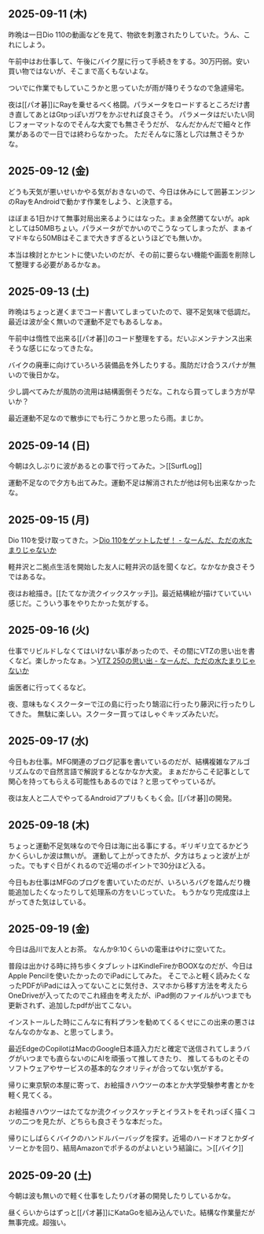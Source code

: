 ## 2025-09-11 (木)

昨晩は一日Dio 110の動画などを見て、物欲を刺激されたりしていた。うん、これにしよう。

午前中はお仕事して、午後にバイク屋に行って手続きをする。30万円弱。安い買い物ではないが、そこまで高くもないよな。

ついでに作業でもしていこうかと思っていたが雨が降りそうなので急遽帰宅。

夜は[[パオ碁]]にRayを乗せるべく格闘。パラメータをロードするところだけ書き直してあとはGtpっぽいガワをかぶせれば良さそう。
パラメータはだいたい同じフォーマットなのでそんな大変でも無さそうだが、
なんだかんだで細々と作業があるので一日では終わらなかった。
ただそんなに落とし穴は無さそうかな。

## 2025-09-12 (金)

どうも天気が悪いせいかやる気がおきないので、今日は休みにして囲碁エンジンのRayをAndroidで動かす作業をしよう、と決意する。

ほぼまる1日かけて無事対局出来るようにはなった。まぁ全然勝てないが。apkとしては50MBちょい。パラメータがでかいのでこうなってしまったが、まぁイマドキなら50MBはそこまで大きすぎるというほどでも無いか。

本当は検討とかヒントに使いたいのだが、その前に要らない機能や画面を削除して整理する必要があるかなぁ。

## 2025-09-13 (土)

昨晩はちょっと遅くまでコード書いてしまっていたので、寝不足気味で低調だ。
最近は波が全く無いので運動不足でもあるしなぁ。

午前中は惰性で出来る[[パオ碁]]のコード整理をする。だいぶメンテナンス出来そうな感じになってきたな。

バイクの廃車に向けていろいろ装備品を外したりする。風防だけ合うスパナが無いので後日かな。

少し調べてみたが風防の流用は結構面倒そうだな。これなら買ってしまう方が早いか？

最近運動不足なので散歩にでも行こうかと思ったら雨。まじか。

## 2025-09-14 (日)

今朝は久しぶりに波があるとの事で行ってみた。＞[[SurfLog]]

運動不足なので夕方も出てみた。運動不足は解消されたが他は何も出来なかったな。

## 2025-09-15 (月)

Dio 110を受け取ってきた。＞[Dio 110をゲットしたぜ！ - なーんだ、ただの水たまりじゃないか](https://karino2.github.io/2025/09/15/dio_first_impression.html)

軽井沢と二拠点生活を開始した友人に軽井沢の話を聞くなど。なかなか良さそうではあるな。

夜はお絵描き。[[たてなか流クイックスケッチ]]。最近結構絵が描けていていい感じだ。こういう事をやりたかった気がする。

## 2025-09-16 (火)

仕事でリビルドしなくてはいけない事があったので、その間にVTZの思い出を書くなど。楽しかったなぁ。＞[VTZ 250の思い出 - なーんだ、ただの水たまりじゃないか](https://karino2.github.io/2025/09/16/vtz_retrospective.html)

歯医者に行ってくるなど。

夜、意味もなくスクーターで江の島に行ったり鵠沼に行ったり藤沢に行ったりしてきた。
無駄に楽しい。スクーター買ってはしゃぐキッズみたいだ。

## 2025-09-17 (水)

今日もお仕事。MFG関連のブログ記事を書いているのだが、結構複雑なアルゴリズムなので自然言語で解説するとなかなか大変。
まぁだからこそ記事として関心を持ってもらえる可能性もあるのでは？と思ってやっているが。

夜は友人と二人でやってるAndroidアプリもくもく会。[[パオ碁]]の開発。

## 2025-09-18 (木)

ちょっと運動不足気味なので今日は海に出る事にする。ギリギリ立てるかどうかくらいしか波は無いが。
運動して上がってきたが、夕方はちょっと波が上がった。でもすぐ日がくれるので近場のポイントで30分ほど入る。

今日もお仕事はMFGのブログを書いていたのだが、いろいろバグを踏んだり機能追加したくなったりして処理系の方をいじっていた。
もうかなり完成度は上がってきた気はしている。

## 2025-09-19 (金)

今日は品川で友人とお茶。
なんか9:10くらいの電車はやけに空いてた。

普段は出かける時に持ち歩くタブレットはKindleFireかBOOXなのだが、今日はApple Pencilを使いたかったのでiPadにしてみた。
そこでふと軽く読みたくなったPDFがiPadには入ってないことに気付き、スマホから移す方法を考えたらOneDriveが入ってたのでこれ経由を考えたが、iPad側のファイルがいつまでも更新されず、追加したpdfが出てこない。

インストールした時にこんなに有料プランを勧めてくるくせにこの出来の悪さはなんなのかなぁ、と思ってしまう。

最近EdgeのCopilotはMacのGoogle日本語入力だと確定で送信されてしまうバグがいつまでも直らないのにAIを頑張って推してきたり、
推してるものとそのソフトウェアやサービスの基本的なクオリティが合ってない気がする。

帰りに東京駅の本屋に寄って、お絵描きハウツーの本とか大学受験参考書とかを軽く見てくる。

お絵描きハウツーはたてなか流クイックスケッチとイラストをそれっぽく描くコツの二つを見たが、どちらも良さそうな本だった。

帰りにしばらくバイクのハンドルバーバッグを探す。近場のハードオフとかダイソーとかを回り、結局Amazonでポチるのがよいという結論に。＞[[バイク]]

## 2025-09-20 (土)

今朝は波も無いので軽く仕事をしたりパオ碁の開発したりしているかな。

昼くらいからはずっと[[パオ碁]]にKataGoを組み込んでいた。結構な作業量だが無事完成。超強い。